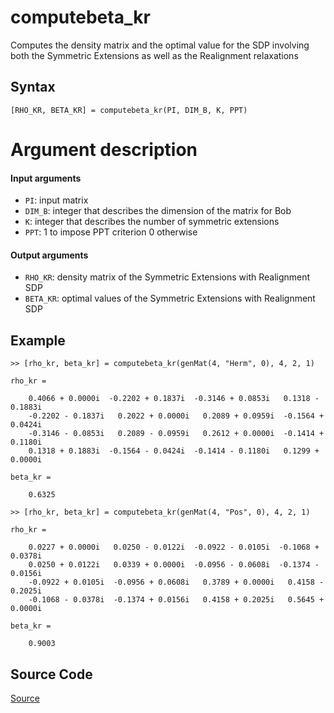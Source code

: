 # computebeta_kr
Computes the density matrix and the optimal value for the SDP involving both the Symmetric Extensions as well as the Realignment relaxations

## Syntax
``[RHO_KR, BETA_KR] = computebeta_kr(PI, DIM_B, K, PPT)``

# Argument description
#### Input arguments
- ``PI``: input matrix
- ``DIM_B``: integer that describes the dimension of the matrix for Bob
- ``K``: integer that describes the number of symmetric extensions
- ``PPT``: 1 to impose PPT criterion
           0 otherwise

#### Output arguments
- ``RHO_KR``: density matrix of the Symmetric Extensions with Realignment SDP
- ``BETA_KR``: optimal values of the Symmetric Extensions with Realignment SDP

## Example
    >> [rho_kr, beta_kr] = computebeta_kr(genMat(4, "Herm", 0), 4, 2, 1)

    rho_kr =

        0.4066 + 0.0000i  -0.2202 + 0.1837i  -0.3146 + 0.0853i   0.1318 - 0.1883i
        -0.2202 - 0.1837i   0.2022 + 0.0000i   0.2089 + 0.0959i  -0.1564 + 0.0424i
        -0.3146 - 0.0853i   0.2089 - 0.0959i   0.2612 + 0.0000i  -0.1414 + 0.1180i
        0.1318 + 0.1883i  -0.1564 - 0.0424i  -0.1414 - 0.1180i   0.1299 + 0.0000i

    beta_kr =

        0.6325

    >> [rho_kr, beta_kr] = computebeta_kr(genMat(4, "Pos", 0), 4, 2, 1)

    rho_kr =

        0.0227 + 0.0000i   0.0250 - 0.0122i  -0.0922 - 0.0105i  -0.1068 + 0.0378i
        0.0250 + 0.0122i   0.0339 + 0.0000i  -0.0956 - 0.0608i  -0.1374 - 0.0156i
        -0.0922 + 0.0105i  -0.0956 + 0.0608i   0.3789 + 0.0000i   0.4158 - 0.2025i
        -0.1068 - 0.0378i  -0.1374 + 0.0156i   0.4158 + 0.2025i   0.5645 + 0.0000i

    beta_kr =

        0.9003

## Source Code
[Source](https://github.com/ankith-mohan/SEP/blob/main/helpers/computebeta_kr.m)